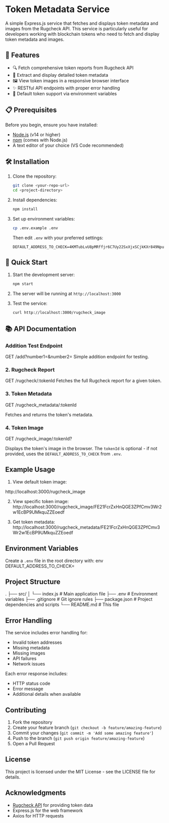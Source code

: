 # Token Metadata Service

A simple Express.js service that fetches and displays token metadata and images from the Rugcheck API. This service is particularly useful for developers working with blockchain tokens who need to fetch and display token metadata and images.

## 🚀 Features

-   🔍 Fetch comprehensive token reports from Rugcheck API
-   📝 Extract and display detailed token metadata
-   🖼️ View token images in a responsive browser interface
-   ✨ RESTful API endpoints with proper error handling
-   🔄 Default token support via environment variables

## 📋 Prerequisites

Before you begin, ensure you have installed:

-   [Node.js](https://nodejs.org/) (v14 or higher)
-   [npm](https://www.npmjs.com/) (comes with Node.js)
-   A text editor of your choice (VS Code recommended)

## 🛠️ Installation

1. Clone the repository:
   ```bash
   git clone <your-repo-url>
   cd <project-directory>
   ```

2. Install dependencies:
   ```bash
   npm install
   ```

3. Set up environment variables:
   ```bash
   cp .env.example .env
   ```
   Then edit `.env` with your preferred settings:
   ```env
   DEFAULT_ADDRESS_TO_CHECK=4KMTubLvU8pMRffjr6C7Uy22SxXjxSCjkKXr849Npump
   ```

## 🚀 Quick Start

1. Start the development server:
   ```bash
   npm start
   ```

2. The server will be running at `http://localhost:3000`

3. Test the service:
   ```bash
   curl http://localhost:3000/rugcheck_image
   ```

## 📚 API Documentation

### Addition Test Endpoint

GET /add?number1=<value1>&number2=<value2>
Simple addition endpoint for testing.

### 2. Rugcheck Report

GET /rugcheck/:tokenId
Fetches the full Rugcheck report for a given token.

### 3. Token Metadata

GET /rugcheck_metadata/:tokenId

Fetches and returns the token's metadata.

### 4. Token Image

GET /rugcheck_image/:tokenId?

Displays the token's image in the browser. The `tokenId` is optional - if not provided, uses the `DEFAULT_ADDRESS_TO_CHECK` from `.env`.

## Example Usage

1. View default token image:

http://localhost:3000/rugcheck_image

2. View specific token image:
   http://localhost:3000/rugcheck_image/FE21FcrZxHnQGE3ZPfCmv3Wr2w1EcBP9UMkquZZEoedf

3. Get token metadata:
   http://localhost:3000/rugcheck_metadata/FE21FcrZxHnQGE3ZPfCmv3Wr2w1EcBP9UMkquZZEoedf

## Environment Variables

Create a `.env` file in the root directory with:
env
DEFAULT_ADDRESS_TO_CHECK=<your-default-token-address>

## Project Structure

.
├── src/
│ └── index.js # Main application file
├── .env # Environment variables
├── .gitignore # Git ignore rules
├── package.json # Project dependencies and scripts
└── README.md # This file

## Error Handling

The service includes error handling for:

-   Invalid token addresses
-   Missing metadata
-   Missing images
-   API failures
-   Network issues

Each error response includes:

-   HTTP status code
-   Error message
-   Additional details when available

## Contributing

1. Fork the repository
2. Create your feature branch (`git checkout -b feature/amazing-feature`)
3. Commit your changes (`git commit -m 'Add some amazing feature'`)
4. Push to the branch (`git push origin feature/amazing-feature`)
5. Open a Pull Request

## License

This project is licensed under the MIT License - see the LICENSE file for details.

## Acknowledgments

-   [Rugcheck API](https://api.rugcheck.xyz/) for providing token data
-   Express.js for the web framework
-   Axios for HTTP requests
